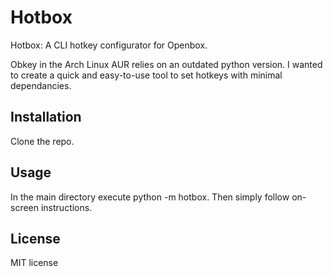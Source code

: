 # Hotbox

Hotbox: A CLI hotkey configurator for Openbox.

Obkey in the Arch Linux AUR relies on an outdated python version.
I wanted to create a quick and easy-to-use tool to set hotkeys with minimal dependancies.

## Installation

Clone the repo.

## Usage

In the main directory execute python -m hotbox.
Then simply follow on-screen instructions.


## License

MIT license
